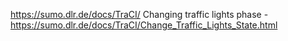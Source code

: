 https://sumo.dlr.de/docs/TraCI/
Changing traffic lights phase - https://sumo.dlr.de/docs/TraCI/Change_Traffic_Lights_State.html
